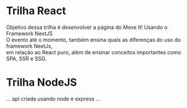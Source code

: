 <h1>Trilha React</h1>
Objetivo dessa trilha é desenvolver a página do Move It! Usando o Framework NextJS
<br> O evento até o momento, também ensina quais as diferenças do uso do framework NextJs, 
<br> em relação ao React puro, além de ensinar conceitos importantes como SPA, SSR e SSG.
<h1>Trilha NodeJS</h1>
...
    api criada usando node e express
...